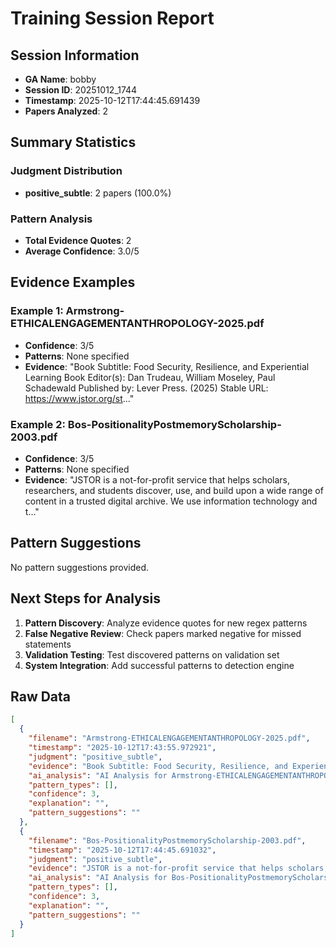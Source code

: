 # Training Session Report

## Session Information
- **GA Name**: bobby
- **Session ID**: 20251012_1744
- **Timestamp**: 2025-10-12T17:44:45.691439
- **Papers Analyzed**: 2

## Summary Statistics

### Judgment Distribution
- **positive_subtle**: 2 papers (100.0%)

### Pattern Analysis
- **Total Evidence Quotes**: 2
- **Average Confidence**: 3.0/5

## Evidence Examples


### Example 1: Armstrong-ETHICALENGAGEMENTANTHROPOLOGY-2025.pdf
- **Confidence**: 3/5
- **Patterns**: None specified
- **Evidence**: "Book Subtitle: Food Security, Resilience, and Experiential Learning
Book Editor(s): Dan Trudeau, William Moseley, Paul Schadewald
Published by: Lever Press. (2025)
Stable URL: https://www.jstor.org/st..."


### Example 2: Bos-PositionalityPostmemoryScholarship-2003.pdf
- **Confidence**: 3/5
- **Patterns**: None specified
- **Evidence**: "JSTOR is a not-for-profit service that helps scholars, researchers, and students discover, use, and build upon a wide
range of content in a trusted digital archive. We use information technology and t..."

## Pattern Suggestions

No pattern suggestions provided.

## Next Steps for Analysis

1. **Pattern Discovery**: Analyze evidence quotes for new regex patterns
2. **False Negative Review**: Check papers marked negative for missed statements  
3. **Validation Testing**: Test discovered patterns on validation set
4. **System Integration**: Add successful patterns to detection engine

## Raw Data

```json
[
  {
    "filename": "Armstrong-ETHICALENGAGEMENTANTHROPOLOGY-2025.pdf",
    "timestamp": "2025-10-12T17:43:55.972921",
    "judgment": "positive_subtle",
    "evidence": "Book Subtitle: Food Security, Resilience, and Experiential Learning\nBook Editor(s): Dan Trudeau, William Moseley, Paul Schadewald\nPublished by: Lever Press. (2025)\nStable URL: https://www.jstor.org/stable/10.3998/mpub.14507779.18\nJSTOR is a not-for-profit service that helps scholars, researchers, and students discover, use, and build upon a wide\nrange of content in a trusted digital archive. We use information technology and tools to increase productivity and",
    "ai_analysis": "AI Analysis for Armstrong-ETHICALENGAGEMENTANTHROPOLOGY-2025.pdf\n\nConfidence Level: High (0.750)\nRecommendation: Explicit positionality detected\nPatterns Detected: Subtle Positionality\n\n\nEvidence Excerpts Found: #1 - Ai Explanation\nLikely Location: Body/Content\n\"\u2705 STRONG positionality detected (Confidence: 0.75) Patterns identified: subtle_positionality Key evidence: \u2022 subtle: 1. **Passage**: \"Though the courses originated independently, our respective focus on access and agency spurred exploration of foodways on campus thr....\"\n\n\n#2 - Final Assessment\nLikely Location: Results/Findings\n\"The preliminary findings indicate a nuanced understanding of positionality, particularly in the context of community-based learning and foodways. The evidence suggests that the authors are aware of their positionality, as indicated by their focus on access and agency....\"\n\n\n#3 - Subtle\nLikely Location: Body/Content\n\"1. **Passage**: \"Though the courses originated independently, our respective focus on access and agency spurred exploration of foodways on campus through campus kitchen tours and food management, Lawrence University\u2019s student-run garden, Sustainable Lawrence University Garden (SLUG), and our campus food pantry....\"\n\n\n\nAI Recommendation:\nStrong evidence of explicit positionality statements. Recommend categorizing as Explicit.",
    "pattern_types": [],
    "confidence": 3,
    "explanation": "",
    "pattern_suggestions": ""
  },
  {
    "filename": "Bos-PositionalityPostmemoryScholarship-2003.pdf",
    "timestamp": "2025-10-12T17:44:45.691032",
    "judgment": "positive_subtle",
    "evidence": "JSTOR is a not-for-profit service that helps scholars, researchers, and students discover, use, and build upon a wide\nrange of content in a trusted digital archive. We use information technology and tools to increase productivity and\nfacilitate new forms of scholarship. For more information about JSTOR, please contact support@jstor.org.\nYour use of the JSTOR archive indicates your acceptance of the Terms & Conditions of Use, available at",
    "ai_analysis": "AI Analysis for Bos-PositionalityPostmemoryScholarship-2003.pdf\n\nConfidence Level: High (0.700)\nRecommendation: Explicit positionality detected\nPatterns Detected: Subtle Positionality\n\n\nEvidence Excerpts Found: #1 - Ai Explanation\nLikely Location: Body/Content\n\"\u2705 STRONG positionality detected (Confidence: 0.70) Patterns identified: subtle_positionality Key evidence: \u2022 subtle: Relevant passages and analysis: 1. **\"As a scholar working within the field of modern German studies, and as someone who also teaches regularly on t....\"\n\n\n#2 - Final Assessment\nLikely Location: Results/Findings\n\"The preliminary findings indicate a nuanced understanding of positionality, particularly in the context of Holocaust scholarship. The evidence suggests that the author\u2019s identity as a scholar in modern German studies informs their perspective on the subject matter, which aligns with the concept of \"subtle positionality....\"\n\n\n#3 - Subtle\nLikely Location: Literature Review\n\"Relevant passages and analysis: 1. **\"As a scholar working within the field of modern German studies, and as someone who also teaches regularly on the Holocaust and the literature and history of European Jewry, I have over the years come to question the kind of personal and scholarly investments with which we approach the subject of the Holocaust....\"\n\n\n\nAI Recommendation:\nStrong evidence of explicit positionality statements. Recommend categorizing as Explicit.",
    "pattern_types": [],
    "confidence": 3,
    "explanation": "",
    "pattern_suggestions": ""
  }
]
```
